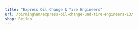 ```yaml
---
title: "Express Oil Change & Tire Engineers"
url: /birmingham/express-oil-change-und-tire-engineers-13/
shop: Reifen
---
```

